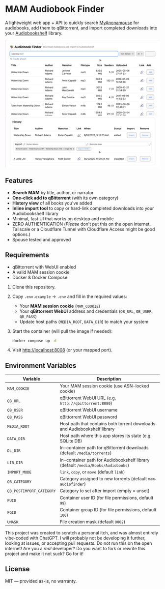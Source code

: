 # MAM Audiobook Finder

A lightweight web app + API to quickly search [MyAnonamouse](https://www.myanonamouse.net/) for audiobooks, add them to qBittorrent, and import completed downloads into your [Audiobookshelf](https://www.audiobookshelf.org/) library.

![Search](/app/static/screenshots/search.png)
![Import](/app/static/screenshots/import.png)


## Features

- **Search MAM** by title, author, or narrator  
- **One-click add to qBittorrent** (with its own category)  
- **History view** of all books you've added  
- **Inline import tool** to copy or hard-link completed downloads into your Audiobookshelf library  
- Minimal, fast UI that works on desktop and mobile
- ZERO AUTHENTICATION (*Please* don't put this on the open internet. Tailscale or a Cloudflare Tunnel with Cloudflare Access might be good options.)
- Spouse tested and approved

## Requirements

- qBittorrent with WebUI enabled  
- A valid MAM session cookie  
- Docker & Docker Compose


1. Clone this repository.
2. Copy `.env.example` → `.env` and fill in the required values:
   - Your **MAM session cookie** (`MAM_COOKIE`)
   - Your **qBittorrent WebUI** address and credentials (`QB_URL`, `QB_USER`, `QB_PASS`)
   - Update host paths (`MEDIA_ROOT`, `DATA_DIR`) to match your system
3. Start the container (will pull the image if needed):
   ```bash
   docker compose up -d
   ```
   
4. Visit [http://localhost:8008](http://localhost:8008) (or your mapped port).

## Environment Variables

| Variable               | Description                                                                 |
|------------------------|-----------------------------------------------------------------------------|
| `MAM_COOKIE`           | Your MAM session cookie (use ASN-locked cookie)                             |
| `QB_URL`               | qBittorrent WebUI URL (e.g. `http://qbittorrent:8080`)                      |
| `QB_USER`              | qBittorrent WebUI username                                                  |
| `QB_PASS`              | qBittorrent WebUI password                                                  |
| `MEDIA_ROOT`           | Host path that contains both torrent downloads and Audiobookshelf library   |
| `DATA_DIR`             | Host path where this app stores its state (e.g. SQLite DB)                  |
| `DL_DIR`               | In-container path for qBittorrent downloads (default `/media/torrents`)     |
| `LIB_DIR`              | In-container path for Audiobookshelf library (default `/media/Books/Audiobooks`) |
| `IMPORT_MODE`          | `link`, `copy`, or `move` (default `link`)                                  |
| `QB_CATEGORY`          | Category assigned to new torrents (default `mam-audiofinder`)               |
| `QB_POSTIMPORT_CATEGORY` | Category to set after import (empty = unset)                              |
| `PUID`                 | Container user ID (for file permissions, default `99`)                      |
| `PGID`                 | Container group ID (for file permissions, default `100`)                    |
| `UMASK`                | File creation mask (default `0002`)                                         |


This project was created to scratch a personal itch, and was almost entirely vibe-coded with ChatGPT. I will probably not be developing it further, looking at issues, or accepting pull requests.
Do not run this on the open internet! 
Are you a *real* developer? Do you want to fork or rewrite this project and make it not suck? Go for it!

## License

MIT — provided as-is, no warranty.